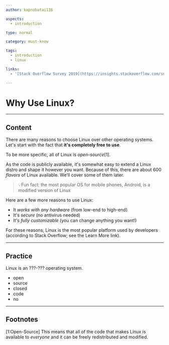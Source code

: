 ```yaml
---
author: kapnobatai136

aspects:
  - introduction

type: normal

category: must-know

tags:
  - introduction
  - linux

links:
  - '[Stack Overflow Survey 2019](https://insights.stackoverflow.com/survey/2019#technology-_-platforms){website}'

---
```


# Why Use Linux?

---
## Content

There are many reasons to choose Linux over other operating systems. Let's start with the fact that **it's completely free to use**.

To be more specific, all of Linux is *open-source*[1]. 

As the code is publicly available, it's somewhat easy to extend a Linux distro and shape it however you want. Because of this, there are about 600 *flavors* of Linux available. We'll cover some of them later.

> 💡Fun fact: the most popular OS for mobile phones, Android, is a modified version of Linux  

Here are a few more reasons to use Linux:
- It *works with any hardware* (from low-end to high-end)
- It's *secure* (no antivirus needed)
- It's *fully customizable* (you can change anything you want!)

For these reasons, Linux is the most popular platform used by developers (according to Stack Overflow; see the Learn More link).

---
## Practice

Linux is an ???-??? operating system.

* open
* source
* closed
* code
* no

---
## Footnotes

[1:Open-Source]
This means that all of the code that makes Linux is available to *everyone* and it can be freely redistributed and modified.
